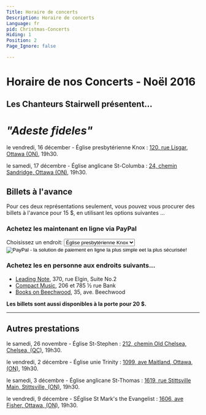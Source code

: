```yaml
---
Title: Horaire de concerts
Description: Horaire de concerts
Language: fr
pid: Christmas-Concerts
Hiding: 1
Position: 2
Page_Ignore: false

---
```


<div markdown="1" class="jumbotron">

# Horaire de nos Concerts - Noël 2016 

## Les Chanteurs Stairwell présentent... 

# *"Adeste fideles"*
</div>

le vendredi, 16 décember - Église presbytérienne Knox
:	[120, rue Lisgar, Ottawa (ON)](https://goo.gl/maps/NwtF81iwdFv), 19h30.

le samedi, 17 décembre - Église anglicane St-Columba
:	[24, chemin Sandridge, Ottawa (ON)](https://goo.gl/maps/GgmTHRrhw3L2), 19h30.

## Billets à l'avance

Pour ces deux représentations seulement, vous pouvez vous procurer des billets à l'avance pour 15 $, en utilisant les options suivantes ...

###   Achetez les maintenant en ligne via PayPal
<form role="form" class="form-inline" target="paypal" action="https://www.paypal.com/cgi-bin/webscr" method="post">
<input type="hidden" name="cmd" value="_s-xclick">
<input type="hidden" name="hosted_button_id" value="LKCNBJD4QYVW2">
<div class="form-group">
  <label for="os0"><input type="hidden" name="on0" value="Location">Choisissez un endroit:</label>
  <select name="os0">
	<option value="Église presbytérienne Knox">Église presbytérienne Knox </option>
	<option value="Église St-Columba">Église St-Columba </option>
  </select>
</div>
<input type="image" src="https://www.paypalobjects.com/fr_CA/i/btn/btn_cart_LG.gif" border="0" name="submit" alt="PayPal - la solution de paiement en ligne la plus simple eet la plus sécurisée!">
<img alt="" border="0" src="https://www.paypalobjects.com/en_US/i/scr/pixel.gif" width="1" height="1">
</form>

### Achetez les en personne aux endroits suivants...

* [Leading Note](http://www.leadingnote.com/contact-us/location/), 370, rue Elgin, Suite No.2
* [Compact Music](http://www.compactmusic.ca), 206 et 785 ½ rue Bank
* [Books on Beechwood](http://www.booksonbeechwood.ca/about/), 35, ave. Beechwood

**Les billets sont aussi disponibles à la porte pour 20 $.**

____________________________________

## Autres prestations

le samedi, 26 novembre - Église St-Stephen
:	[212, chemin Old Chelsea, Chelsea, (QC)](https://goo.gl/maps/gFcUD3JeVcP2), 19h30.
  
le vendredi, 2 décembre - Église unie Trinity
:	[1099, ave Maitland, Ottawa, (ON)](https://goo.gl/maps/4ikckwn1kz42), 19h30.
  
le samedi, 3 décembre - Église anglicane St-Thomas
:	[1619, rue Stittsville Main, Stittsville, (ON)](https://goo.gl/maps/ZgZwS), 19h30.
  
le vendredi, 9 décembre - SÉglise St Mark's the Evangelist
:	[1606, ave Fisher, Ottawa, (ON)](https://goo.gl/maps/mfP9WgJTaWS2), 19h30.
